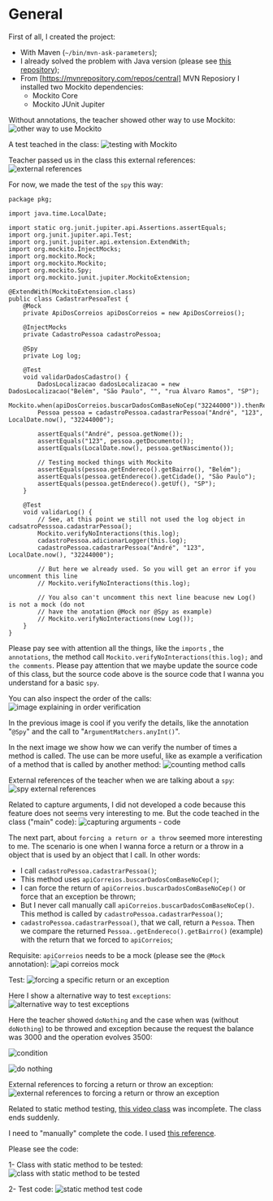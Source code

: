 # General

First of all, I created the project:

- With Maven (`~/bin/mvn-ask-parameters`);
- I already solved the problem with Java version (please see [this repository](https://github.com/andreterceiro/dio-java-mockito-initial));
- From [https://mvnrepository.com/repos/central] MVN Reposiory I installed two Mockito dependencies:
  - Mockito Core
  - Mockito JUnit Jupiter

Without annotations, the teacher showed other way to use Mockito:
![other way to use Mockito](images/other-way-to-use-mockito.png)

A test teached in the class:
![testing with Mockito](images/testing-with-mockito.png)

Teacher passed us in the class this external references:
![external references](images/external-references.png)

For now, we made the test of the `spy` this way:

```
package pkg;

import java.time.LocalDate;

import static org.junit.jupiter.api.Assertions.assertEquals;
import org.junit.jupiter.api.Test;
import org.junit.jupiter.api.extension.ExtendWith;
import org.mockito.InjectMocks;
import org.mockito.Mock;
import org.mockito.Mockito;
import org.mockito.Spy;
import org.mockito.junit.jupiter.MockitoExtension;

@ExtendWith(MockitoExtension.class)
public class CadastrarPesoaTest {
    @Mock
    private ApiDosCorreios apiDosCorreios = new ApiDosCorreios();

    @InjectMocks
    private CadastroPessoa cadastroPessoa;

    @Spy
    private Log log;

    @Test
    void validarDadosCadastro() {
        DadosLocalizacao dadosLocalizacao = new DadosLocalizacao("Belém", "São Paulo", "", "rua Álvaro Ramos", "SP");
        Mockito.when(apiDosCorreios.buscarDadosComBaseNoCep("32244000")).thenReturn(dadosLocalizacao);
        Pessoa pessoa = cadastroPessoa.cadastrarPessoa("André", "123", LocalDate.now(), "32244000");

        assertEquals("André", pessoa.getNome());
        assertEquals("123", pessoa.getDocumento());
        assertEquals(LocalDate.now(), pessoa.getNascimento());

        // Testing mocked things with Mockito
        assertEquals(pessoa.getEndereco().getBairro(), "Belém");
        assertEquals(pessoa.getEndereco().getCidade(), "São Paulo");
        assertEquals(pessoa.getEndereco().getUf(), "SP");
    }

    @Test
    void validarLog() {
        // See, at this point we still not used the log object in cadsatroPesssoa.cadastrarPessoa();
        Mockito.verifyNoInteractions(this.log);
        cadastroPessoa.adicionarLogger(this.log);
        cadastroPessoa.cadastrarPessoa("André", "123", LocalDate.now(), "32244000");

        // But here we already used. So you will get an error if you uncomment this line
        // Mockito.verifyNoInteractions(this.log);

        // You also can't uncomment this next line beacuse new Log() is not a mock (do not
        // have the anotation @Mock nor @Spy as example)
        // Mockito.verifyNoInteractions(new Log());
    }
}
```

Please pay see with attention all the things, like the `imports` , the `annotations`, the method call `Mockito.verifyNoInteractions(this.log);` and `the comments`. Please pay attention that we maybe update the source code of this class, but the source code above is the source code that I wanna you understand for a basic `spy`.

You can also inspect the order of the calls:
![image explaining in order verification](images/in-order.png)

In the previous image is cool if you verify the details, like the annotation "`@Spy`" and the call to "`ArgumentMatchers.anyInt()`".

In the next image we show how we can verify the number of times a method is called. The use can be more useful, like as example a verification of a method that is called by another method:
![counting method calls](images/count.png)

External references of the teacher when we are talking about a `spy`:
![spy external references](images/spy-external-references.png)

Related to capture arguments, I did not developed a code because this feature does not seems very interesting to me. But the code teached in the class ("main" code):
![capturing arguments - code](images/capturing-arguments-code.png)

The next part, about `forcing a return or a throw` seemed more interesting to me. The scenario is one when I wanna force a return or a throw in a object that is used by an object that I call. In other words:

- I call `cadastroPessoa.cadastrarPessoa()`;
- This method uses `apiCorreios.buscarDadosComBaseNoCep()`;
- I can force the return of `apiCorreios.buscarDadosComBaseNoCep()` or force that an exception be thrown;
- But I never call manually call `apiCorreios.buscarDadosComBaseNoCep()`. This method is called by `cadastroPessoa.cadastrarPessoa()`;
- `cadastroPessoa.cadastrarPessoa()`, that we call, return a `Pessoa`. Then we compare the returned `Pessoa..getEndereco().getBairro()` (example) with the return that we forced to `apiCorreios`;

Requisite: `apiCorreios` needs to be a mock (please see the `@Mock` annotation):
![api correios mock](images/api-correios-mock.png)

Test:
![forcing a specific return or an exception](images/forcing-return-or-exception.png)

Here I show a alternative way to test `exceptions`:
![alternative way to test exceptions](images/alternative-to-test-exceptions.png)

Here the teacher showed `doNothing` and the case when was (without `doNothing`) to be throwed and exception because the request the balance was 3000 and the operation evolves 3500:

![condition](images/condition.png)

![do nothing](images/do-nothing.png)

External references to forcing a return or throw an exception:
![external references to forcing a return or throw an exception](images/external-references-to-force-a-return-or-throw-an-exception.png)

Related to static method testing, [this video class](https://web.dio.me/course/desenvolvendo-testes-utilizando-mockito/learning/d7d7911b-d6b9-43e9-8ee1-a3643d92cfc9?back=/track/coding-the-future-claro-java-spring-boot&tab=undefined&moduleId=undefined) was incompĺete. The class ends suddenly.

I need to "manually" complete the code. I used [this reference](https://www.baeldung.com/mockito-mock-static-methods).

Please see the code:

1- Class with static method to be tested:
![class with static method to be tested](images/class-with-static-method-to-be-tested.png)

2- Test code:
![static method test code](images/static-method-test-code.png)